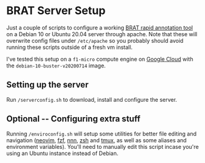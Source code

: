 # BRAT Server Setup
Just a couple of scripts to configure a working
[BRAT rapid annotation tool][brat] on a Debian 10 or Ubuntu 20.04 server
through apache. Note that these will overwrite config files under
`/etc/apache` so you probably should avoid running these scripts outside
of a fresh vm install.

I've tested this setup on a `f1-micro` compute engine on [Google Cloud][gcp]
with the `debian-10-buster-v20200714` image.

## Setting up the server
Run `/serverconfig.sh` to download, install and configure the server.

## Optional -- Configuring extra stuff
Running `/enviroconfig.sh` will setup some utilities for better file editing
and navigation ([neovim][nvim], [fzf][fzf], [nnn][nnn], [zsh][zsh] and
[tmux][tmux], as well as some aliases and environment variables). You'll need
to manually edit this script incase you're using an Ubuntu instance instead of
Debian.

[brat]: https://brat.nlplab.org/index.html
[gcp]: https://cloud.google.com/free
[nvim]: https://github.com/neovim/neovim
[fzf]: https://github.com/junegunn/fzf
[nnn]: https://github.com/jarun/nnn
[zsh]: https://www.zsh.org/
[tmux]: https://github.com/tmux/tmux
